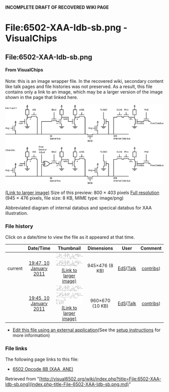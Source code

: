**INCOMPLETE DRAFT OF RECOVERED WIKI PAGE**

# File:6502-XAA-Idb-sb.png - VisualChips

## File:6502-XAA-Idb-sb.png

#### From VisualChips


Note: this is an image wrapper file. In the recovered wiki,
secondary content like talk pages and file histories was
not preserved. As a result, this file contains only a link
to an image, which may be a larger version of the image shown
in the page that linked here.

![File:6502-XAA-Idb-sb.png](images/thumb/e/e3/6502-XAA-Idb-sb.png/800px-6502-XAA-Idb-sb.png)

[(Link to larger image)](images/e/e3/6502-XAA-Idb-sb.png)
Size of this preview: 800 × 403 pixels
[Full resolution](images/e/e3/6502-XAA-Idb-sb.png)‎ (945 × 476 pixels, file size: 8 KB, MIME type: image/png)

Abbreviated diagram of internal databus and specical databus for XAA illustration.

### File history

Click on a date/time to view the file as it appeared at that time.

| | Date/Time | Thumbnail | Dimensions | User | Comment |
|:---:|:---:|:---:|:---:|:---:|:---:|
| current | [19:47, 10 January 2011](images/e/e3/6502-XAA-Idb-sb.png) | ![Thumbnail for version as of 19:47, 10 January 2011](images/thumb/e/e3/6502-XAA-Idb-sb.png/120px-6502-XAA-Idb-sb.png) [(Link to larger image)](images/e/e3/6502-XAA-Idb-sb.png) | 945×476 (8 KB) | [EdS](index.php-title-User-EdS.md)([Talk](index.php-title-User_talk-EdS.md) | [contribs](./index.php%3Ftitle=Special:Contributions/EdS.md)) | (Removed unnecessary collection of diagramming elements) |
| | [19:45, 10 January 2011](images/archive/e/e3/20110110194756~6502-XAA-Idb-sb.png) | ![Thumbnail for version as of 19:45, 10 January 2011](images/thumb/archive/e/e3/20110110194756%216502-XAA-Idb-sb.png/120px-6502-XAA-Idb-sb.png) [(Link to larger image)](images/archive/e/e3/20110110194756~6502-XAA-Idb-sb.png) | 960×670 (10 KB) | [EdS](index.php-title-User-EdS.md)([Talk](index.php-title-User_talk-EdS.md) | [contribs](./index.php%3Ftitle=Special:Contributions/EdS.md)) | (Abbreviated diagram of internal databus and specical databus for XAA illustration.) |

- [Edit this file using an external application](index.php-title-File-6502-XAA-Idb-sb.png.md)(See the [setup instructions](http://www.mediawiki.org/wiki/Manual:External_editors) for more information)

### File links

The following page links to this file:

- [6502 Opcode 8B (XAA, ANE)](index.php-title-6502_Opcode_8B_~XAA~_ANE~.md)

Retrieved from "[http://visual6502.org/wiki/index.php?title=File:6502-XAA-Idb-sb.png](index.php-title-File-6502-XAA-Idb-sb.png.md)"

